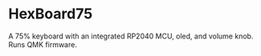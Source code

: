 # HexBoard75
A 75% keyboard with an integrated RP2040 MCU, oled, and volume knob. Runs QMK firmware.
